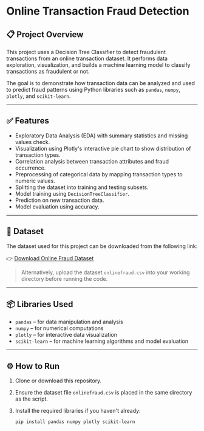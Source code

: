 # Online Transaction Fraud Detection

## 📋 Project Overview
This project uses a Decision Tree Classifier to detect fraudulent transactions from an online transaction dataset. It performs data exploration, visualization, and builds a machine learning model to classify transactions as fraudulent or not.

The goal is to demonstrate how transaction data can be analyzed and used to predict fraud patterns using Python libraries such as `pandas`, `numpy`, `plotly`, and `scikit-learn`.

---

## ✅ Features
- Exploratory Data Analysis (EDA) with summary statistics and missing values check.
- Visualization using Plotly's interactive pie chart to show distribution of transaction types.
- Correlation analysis between transaction attributes and fraud occurrence.
- Preprocessing of categorical data by mapping transaction types to numeric values.
- Splitting the dataset into training and testing subsets.
- Model training using `DecisionTreeClassifier`.
- Prediction on new transaction data.
- Model evaluation using accuracy.

---

## 📂 Dataset

The dataset used for this project can be downloaded from the following link:

👉 [Download Online Fraud Dataset]([https://drive.google.com/file/d/1w-kerxy-ACB_X7wcOq_JCAahdbXHzzGK/view?usp=sharing]) 

> Alternatively, upload the dataset `onlinefraud.csv` into your working directory before running the code.

---

## 📦 Libraries Used
- `pandas` – for data manipulation and analysis
- `numpy` – for numerical computations
- `plotly` – for interactive data visualization
- `scikit-learn` – for machine learning algorithms and model evaluation

---

## ⚙ How to Run
1. Clone or download this repository.
2. Ensure the dataset file `onlinefraud.csv` is placed in the same directory as the script.
3. Install the required libraries if you haven't already:

   ```bash
   pip install pandas numpy plotly scikit-learn
